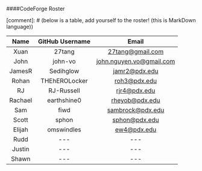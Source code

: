 ####CodeForge Roster

[comment]: # (below is a table, add yourself to the roster! (this is MarkDown language))

| Name     | GitHub Username    | Email |
| :--------:|:---------:|:-------:|
| Xuan | 27tang | 27tang@gmail.com |
| John |john-vo | john.nguyen.vo@gmail.com |
| JamesR | Sedihglow | jamr2@pdx.edu |
| Rohan | THEhEROLocker | roh3@pdx.edu |
| RJ | RJ-Russell | rjr4@pdx.edu |
| Rachael | earthshine0 | rheyob@pdx.edu |
| Sam | fiwd | sambrock@pdx.edu |
| Scott | sphon | sphon@pdx.edu| sea hawks |
| Elijah | omswindles | ew4@pdx.edu |
| Rudd | --- | --- |
| Justin | --- | --- |
| Shawn | --- | --- |
